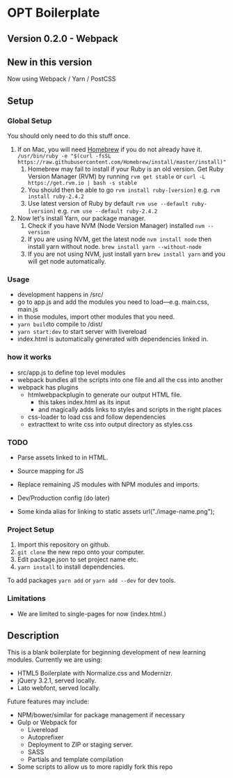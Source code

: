 # OPT Boilerplate
## Version 0.2.0 - Webpack

## New in this version
Now using Webpack / Yarn / PostCSS


## Setup
### Global Setup
You should only need to do this stuff once. 

1. If on Mac, you will need [Homebrew](https://brew.sh/) if you do not already have it. `/usr/bin/ruby -e "$(curl -fsSL https://raw.githubusercontent.com/Homebrew/install/master/install)"` 
   1. Homebrew may fail to install if your Ruby is an old version. Get Ruby Version Manager (RVM) by running `rvm get stable` or `curl -L https://get.rvm.io | bash -s stable` 
   2. You should then be able to go `rvm install ruby-[version]` e.g. `rvm install ruby-2.4.2` 
   3. Use latest version of Ruby by default `rvm use --default ruby-[version]` e.g. `rvm use --default ruby-2.4.2`
2. Now let's install Yarn, our package manager.
   1. Check if you have NVM (Node Version Manager) installed `nvm --version`
   2. If you are using NVM, get the latest node `nvm install node` then install yarn without node. `brew install yarn --without-node`
   3. If you are not using NVM, just install yarn `brew install yarn` and you will get node automatically.


### Usage
- development happens in /src/
- go to app.js and add the modules you need to load—e.g. main.css, main.js
- in those modules, import other modules that you need. 
- `yarn build`to compile to /dist/
- `yarn start:dev` to start server with livereload
- index.html is automatically generated with dependencies linked in.  

### how it works 
- src/app.js to define top level modules
- webpack bundles all the scripts into one file and all the css into another
- webpack has plugins
  - htmlwebpackplugin to generate our output HTML file. 
    - this takes index.html as its input
    - and magically adds links to styles and scripts in the right places
  - css-loader to load css and follow dependencies
  - extracttext to write css into output directory as styles.css

### TODO
- Parse assets linked to in HTML. 
- Source mapping for JS
- Replace remaining JS modules with NPM modules and imports.

- Dev/Production config (do later)
- Some kinda alias for linking to static assets url("./image-name.png");

### Project Setup
1. Import this repository on github.
2. `git clone` the new repo onto your computer.
3. Edit package.json to set project name etc. 
4. `yarn install` to install dependencies. 

To add packages `yarn add` or `yarn add --dev` for dev tools. 


### Limitations
- We are limited to single-pages for now (index.html.) 

## Description

This is a blank boilerplate for beginning development of new learning modules. Currently we are using:

- HTML5 Boilerplate with Normalize.css and Modernizr.
- jQuery 3.2.1, served locally.
- Lato webfont, served locally.

Future features may include:

- NPM/bower/similar for package management if necessary
- Gulp or Webpack for 
  - Livereload
  - Autoprefixer 
  - Deployment to ZIP or staging server.
  - SASS 
  - Partials and template compilation
- Some scripts to allow us to more rapidly fork this repo
